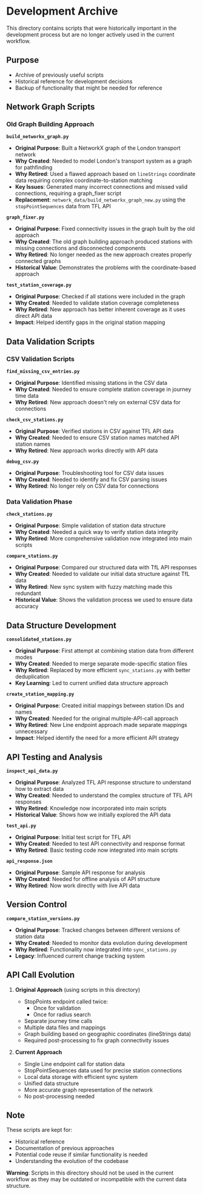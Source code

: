 # Development Archive

This directory contains scripts that were historically important in the development process but are no longer actively used in the current workflow.

## Purpose
- Archive of previously useful scripts
- Historical reference for development decisions
- Backup of functionality that might be needed for reference

## Network Graph Scripts

### Old Graph Building Approach
**`build_networkx_graph.py`**
- **Original Purpose**: Built a NetworkX graph of the London transport network
- **Why Created**: Needed to model London's transport system as a graph for pathfinding
- **Why Retired**: Used a flawed approach based on `lineStrings` coordinate data requiring complex coordinate-to-station matching
- **Key Issues**: Generated many incorrect connections and missed valid connections, requiring a graph_fixer script
- **Replacement**: `network_data/build_networkx_graph_new.py` using the `stopPointSequences` data from TFL API

**`graph_fixer.py`**
- **Original Purpose**: Fixed connectivity issues in the graph built by the old approach
- **Why Created**: The old graph building approach produced stations with missing connections and disconnected components
- **Why Retired**: No longer needed as the new approach creates properly connected graphs
- **Historical Value**: Demonstrates the problems with the coordinate-based approach

**`test_station_coverage.py`**
- **Original Purpose**: Checked if all stations were included in the graph
- **Why Created**: Needed to validate station coverage completeness
- **Why Retired**: New approach has better inherent coverage as it uses direct API data
- **Impact**: Helped identify gaps in the original station mapping

## Data Validation Scripts

### CSV Validation Scripts
**`find_missing_csv_entries.py`**
- **Original Purpose**: Identified missing stations in the CSV data
- **Why Created**: Needed to ensure complete station coverage in journey time data
- **Why Retired**: New approach doesn't rely on external CSV data for connections

**`check_csv_stations.py`**
- **Original Purpose**: Verified stations in CSV against TFL API data
- **Why Created**: Needed to ensure CSV station names matched API station names
- **Why Retired**: New approach works directly with API data

**`debug_csv.py`**
- **Original Purpose**: Troubleshooting tool for CSV data issues
- **Why Created**: Needed to identify and fix CSV parsing issues
- **Why Retired**: No longer rely on CSV data for connections

### Data Validation Phase
**`check_stations.py`**
- **Original Purpose**: Simple validation of station data structure
- **Why Created**: Needed a quick way to verify station data integrity
- **Why Retired**: More comprehensive validation now integrated into main scripts

**`compare_stations.py`**
- **Original Purpose**: Compared our structured data with TfL API responses
- **Why Created**: Needed to validate our initial data structure against TfL data
- **Why Retired**: New sync system with fuzzy matching made this redundant
- **Historical Value**: Shows the validation process we used to ensure data accuracy

## Data Structure Development
**`consolidated_stations.py`**
- **Original Purpose**: First attempt at combining station data from different modes
- **Why Created**: Needed to merge separate mode-specific station files
- **Why Retired**: Replaced by more efficient `sync_stations.py` with better deduplication
- **Key Learning**: Led to current unified data structure approach

**`create_station_mapping.py`**
- **Original Purpose**: Created initial mappings between station IDs and names
- **Why Created**: Needed for the original multiple-API-call approach
- **Why Retired**: New Line endpoint approach made separate mappings unnecessary
- **Impact**: Helped identify the need for a more efficient API strategy

## API Testing and Analysis
**`inspect_api_data.py`**
- **Original Purpose**: Analyzed TFL API response structure to understand how to extract data
- **Why Created**: Needed to understand the complex structure of TFL API responses
- **Why Retired**: Knowledge now incorporated into main scripts
- **Historical Value**: Shows how we initially explored the API data

**`test_api.py`**
- **Original Purpose**: Initial test script for TFL API
- **Why Created**: Needed to test API connectivity and response format
- **Why Retired**: Basic testing code now integrated into main scripts

**`api_response.json`**
- **Original Purpose**: Sample API response for analysis
- **Why Created**: Needed for offline analysis of API structure
- **Why Retired**: Now work directly with live API data

## Version Control
**`compare_station_versions.py`**
- **Original Purpose**: Tracked changes between different versions of station data
- **Why Created**: Needed to monitor data evolution during development
- **Why Retired**: Functionality now integrated into `sync_stations.py`
- **Legacy**: Influenced current change tracking system

## API Call Evolution
1. **Original Approach** (using scripts in this directory)
   - StopPoints endpoint called twice:
     - Once for validation
     - Once for radius search
   - Separate journey time calls
   - Multiple data files and mappings
   - Graph building based on geographic coordinates (lineStrings data)
   - Required post-processing to fix graph connectivity issues

2. **Current Approach**
   - Single Line endpoint call for station data
   - StopPointSequences data used for precise station connections
   - Local data storage with efficient sync system
   - Unified data structure
   - More accurate graph representation of the network
   - No post-processing needed

## Note
These scripts are kept for:
- Historical reference
- Documentation of previous approaches
- Potential code reuse if similar functionality is needed
- Understanding the evolution of the codebase

**Warning**: Scripts in this directory should not be used in the current workflow as they may be outdated or incompatible with the current data structure. 